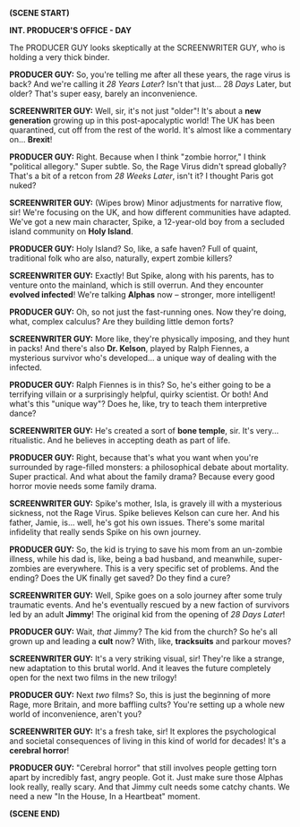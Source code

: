 **(SCENE START)**

**INT. PRODUCER'S OFFICE - DAY**

The PRODUCER GUY looks skeptically at the SCREENWRITER GUY, who is holding a very thick binder.

**PRODUCER GUY:** So, you're telling me after all these years, the rage virus is back? And we're calling it *28 Years Later*? Isn't that just... 28 *Days* Later, but older? That's super easy, barely an inconvenience.

**SCREENWRITER GUY:** Well, sir, it's not just "older"! It's about a **new generation** growing up in this post-apocalyptic world! The UK has been quarantined, cut off from the rest of the world. It's almost like a commentary on... **Brexit**!

**PRODUCER GUY:** Right. Because when I think "zombie horror," I think "political allegory." Super subtle. So, the Rage Virus didn't spread globally? That's a bit of a retcon from *28 Weeks Later*, isn't it? I thought Paris got nuked?

**SCREENWRITER GUY:** (Wipes brow) Minor adjustments for narrative flow, sir! We're focusing on the UK, and how different communities have adapted. We've got a new main character, Spike, a 12-year-old boy from a secluded island community on **Holy Island**.

**PRODUCER GUY:** Holy Island? So, like, a safe haven? Full of quaint, traditional folk who are also, naturally, expert zombie killers?

**SCREENWRITER GUY:** Exactly! But Spike, along with his parents, has to venture onto the mainland, which is still overrun. And they encounter **evolved infected**! We're talking **Alphas** now – stronger, more intelligent!

**PRODUCER GUY:** Oh, so not just the fast-running ones. Now they're doing, what, complex calculus? Are they building little demon forts?

**SCREENWRITER GUY:** More like, they're physically imposing, and they hunt in packs! And there's also **Dr. Kelson**, played by Ralph Fiennes, a mysterious survivor who's developed... a unique way of dealing with the infected.

**PRODUCER GUY:** Ralph Fiennes is in this? So, he's either going to be a terrifying villain or a surprisingly helpful, quirky scientist. Or both! And what's this "unique way"? Does he, like, try to teach them interpretive dance?

**SCREENWRITER GUY:** He's created a sort of **bone temple**, sir. It's very... ritualistic. And he believes in accepting death as part of life.

**PRODUCER GUY:** Right, because that's what you want when you're surrounded by rage-filled monsters: a philosophical debate about mortality. Super practical. And what about the family drama? Because every good horror movie needs some family drama.

**SCREENWRITER GUY:** Spike's mother, Isla, is gravely ill with a mysterious sickness, not the Rage Virus. Spike believes Kelson can cure her. And his father, Jamie, is... well, he's got his own issues. There's some marital infidelity that really sends Spike on his own journey.

**PRODUCER GUY:** So, the kid is trying to save his mom from an un-zombie illness, while his dad is, like, being a bad husband, and meanwhile, super-zombies are everywhere. This is a very specific set of problems. And the ending? Does the UK finally get saved? Do they find a cure?

**SCREENWRITER GUY:** Well, Spike goes on a solo journey after some truly traumatic events. And he's eventually rescued by a new faction of survivors led by an adult **Jimmy**! The original kid from the opening of *28 Days Later*!

**PRODUCER GUY:** Wait, *that* Jimmy? The kid from the church? So he's all grown up and leading a **cult** now? With, like, **tracksuits** and parkour moves?

**SCREENWRITER GUY:** It's a very striking visual, sir! They're like a strange, new adaptation to this brutal world. And it leaves the future completely open for the next two films in the new trilogy!

**PRODUCER GUY:** Next *two* films? So, this is just the beginning of more Rage, more Britain, and more baffling cults? You're setting up a whole new world of inconvenience, aren't you?

**SCREENWRITER GUY:** It's a fresh take, sir! It explores the psychological and societal consequences of living in this kind of world for decades! It's a **cerebral horror**!

**PRODUCER GUY:** "Cerebral horror" that still involves people getting torn apart by incredibly fast, angry people. Got it. Just make sure those Alphas look really, really scary. And that Jimmy cult needs some catchy chants. We need a new "In the House, In a Heartbeat" moment.

**(SCENE END)**